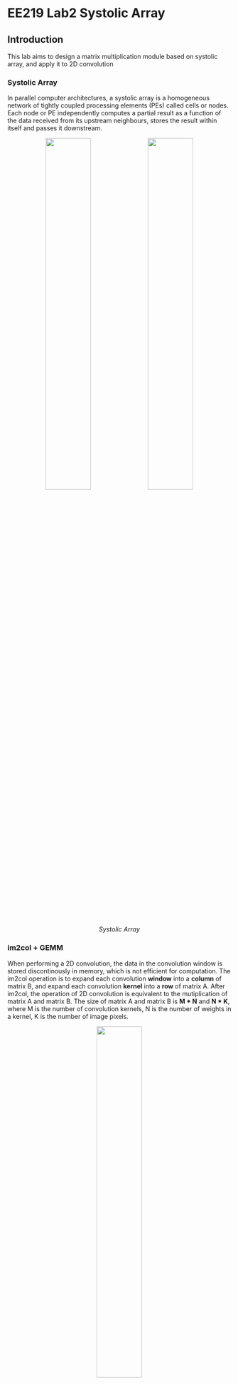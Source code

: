 # EE219 Lab2 Systolic Array

## Introduction

This lab aims to design a matrix multiplication module based on systolic array, and apply it to 2D convolution

### Systolic Array

In parallel computer architectures, a systolic array is a homogeneous network of tightly coupled processing elements (PEs) called cells or nodes. Each node or PE independently computes a partial result as a function of the data received from its upstream neighbours, stores the result within itself and passes it downstream. 

<p align="center">
  <img src ="img/array.png"  width="45%"/>
  <img src ="img/flow.gif"  width="45%"/>
</p>
<p align = "center">
  <i>Systolic Array</i>
</p>

### im2col + GEMM

When performing a 2D convolution, the data in the convolution window is stored discontinously in memory, which is not efficient for computation. The im2col operation is to expand each convolution **window** into a **column** of matrix B, and expand each convolution **kernel** into a **row** of matrix A. After im2col, the operation of 2D convolution is equivalent to the mutiplication of matrix A and matrix B. The size of matrix A and matrix B is **M \* N** and **N \* K**, where M is the number of convolution kernels, N is the number of weights in a kernel, K is the number of image pixels.

<p align="center">
  <img src ="img/im2col.gif"  width="45%"/>
</p>

## Lab Tasks

The whole design includes following three tasks

1. perform im2col transformation on input image
2. slicing two matrix and load data to buffer
3. perform matrix multiplication using systolic array

You need to implement the first and third tasks (im2col and systolic array).

### Data Storage

All the input and output data are stored on a simulated memory with 32 bits, find the base addresses of each parameter in the below form. Please note that the image, weights and output matrix are stored in "row first", the im2col are stored in "column first".


| Name | Value | Description |
| - | - | - |
| IMG_BASE | 0x00000000 | image base address |
| WEIGHT_BASE | 0x00001000 | weights base address |
| IM2COL_BASE | 0x00002000 | im2col base address |
| OUTPUT_BASE | 0x00003000 | output base address |

<p align="center">
  <img src ="img/mem.png"  width="45%"/>
</p>


### Matrix Slicing

When the size of input matrix is larger than the size of systolic array, the matrix should be first sliced, the width of each slice is the same as the array size. Assume below situation, matrix A and matrix B are divided into 4 slice respectively, we first stream (A_slice0, B_slice0) into the array, and second stream (A_slcie0, B_slice1), and go on... To finish the whole matrix multiplication, each PE needs to do 4x4=16 accumulations. To control the streaming of the input, the module needs two cascaded counter to provide the correct index of slice and pixel.

For the case that the matrix size is not a multiple of the array size, the matrix needs to be appended with zero rows and colunms. This operation is automatically done in the testbench and **you can just assume the integer multiples in your design**.

<p align="center">
  <img src ="img/slicing.png"  width="60%"/>
</p>

## Design Specification

You need to implement three modules as described below using Verilog.

### Module im2col (im2col.v)

This module performs the im2col conversion. You need to read image values from memory and write them back to the proper location. (Here we only consider 3x3 filters.)

#### Parameters

| name | description |
| - | - |
| IMG_W | image width |
| IMG_H | image height |
| DATA_WIDTH | data width |
| ADDR_WIDTH | address width |
| FILTER_SIZE | size of convolution kernel（e.g. 3 means 3x3 kernel） |
| IMG_BASE | image base address |
| IM2COL_BASE | im2col base address |

#### Ports

| name | type | width | description |
| - | - | - | - |
| clk | input | 1 | clock signal |
| rst_im2col | input | 1 | reset signal |
| data_rd | input | DATA_WIDTH | memory read value |
| data_wr | output | DATA_WIDTH | memory write value |
| addr_rd | output | ADDR_WIDTH | memory read address |
| addr_wr | output | ADDR_WIDTH | memory write address |
| im2col_done | output | 1 | oepration done signal |
| mem_wr_en | output | 1 | memory write enable |

#### Design Requirements

1. Begin im2col conversion when `rst_im2col` is pulled down, pull `im2col_done` up when finish.
2. The memory can be read and write once per clock cycle.
3. Use zero-pedding in 2D convolution.

### Module PE (pe.v)

The basic function of PE is calculating the dot products of the rows and columns, and streaming the inputs to its neighbors.

#### Parameters

| name | description |
| - | - |
| N | the number of columns in matrix A |
| MAX_CNT | maximun number of accumulation operations（(M\*K)/(ARR_SIZE\*ARR_SIZE)） |
| DATA_WIDTH | data width |
| ACC_WIDTH | accumulator width |

#### Ports

| name | type | width | description |
| - | - | - | - |
| clk | input | 1 | clock signal |
| rst | input | 1 | reset signal |
| init | input | 1 | signal to clear accumulator |
| in_a | input | DATA_WIDTH | input a |
| in_b | input | DATA_WIDTH | input b |
| out_a | output | DATA_WIDTH | output a |
| out_b | output | DATA_WIDTH | output b |
| out_sum | output | ACC_WIDTH | accumulation output |
| valid_D | output | 1 | output valid |

#### Design Requirements

1. Perform multiply-accumulation on two inputs `in_a` and `in_b` in every clock cycle.
2. Streaming out registered version of `in_a` and `in_b` to `out_a` and `out_b`.
3. Pull up `valid_D` when the dot product is valid.
4. Reset all the output on `rst`.
5. Clear the accumulator and start a new accumulation on `init`.

### Module Systolic Array (systolic.v)

The systolic array is constructed by instantiate PE modules. You need to connect the PEs properly and generate the `init` signal for each of them. You also need to generate the pixel and slice counter as describe before.

#### Parameters

| name | description |
| - | - |
| M | number of rows in matrix A |
| N | number of columns in matrix A |
| K | number of columns in matrix B |
| ARR_SIZE | size of systolic array |
| DATA_WIDTH | data width |
| ACC_WIDTH | accumulator width |

#### Ports

| name | type | width | description |
| - | - | - | - |
| clk | input | 1 | clock signal |
| rst | input | 1 | reset signal |
| enable_row_count_A | input | 1 | allow the slice counter of A to increment |
| A | input | DATA_WIDTH*ARR_SIZE | inputs on the side of matrix A |
| B | input | DATA_WIDTH*ARR_SIZE | inputs on the side of matrix B |
| D | output | ACC_WIDTH\*ARR_SIZE\*ARR_SIZE | connect to each PE's `out_sum` (D[i][j] -> PE[i][j].out_sum) |
| valid_D | output | ARR_SIZE*ARR_SIZE | connect to each PE's `valid_D` (valid_D[i][j] -> PE[i][j].valid_D) |
| pixel_cntr_A | output | 32 | pixel index of matrix A |
| slice_cntr_A | output | 32 | slice index of matrix A |
| pixel_cntr_B | output | 32 | pixel index of matrix B |
| slice_cntr_B | output | 32 | slice index of matrix B |

#### Design Requirements

1. reset all the outputs on `rst`.

## Simulation Environment

### File location

Copy `systolic` folder to path `~/workspace/ics/projects/` in the docker image. The three module files with ports defination are located in `vsrc/src/`

### Run single test

Simply run `make` under folder `~/workspace/ics/projects/systolic`, it will automatically generate inputs and do a test on your design. If you pass the test, the terminal will show something like

<img src="img/make.png" width="95%" align="middle"/>

#### Specifiy parameters

You can specify the parameters like

```
make ARR_SIZE=4 IMG_W=5 IMG_H=4 FILTER_NUM=6 FILTER_SIZE=3
```

#### Enable debug

Set `DEBUG=1` to print more information.

#### Clean

It is recommend to run `make clean` before every simulation.

### Run multiple tests

Give execute permission to the script
```
chmod +x run_test
```

Run multiple tests
```
./run_test
```
The result are saved in file `test/test_result.txt`.

You can add your own cases to `test/testcase.txt`.

## Grading

* Complete im2col (20%)
* Complete systolic array (80%)
  * Fail all the tests (0%)
  * Pass N tests (30% + 2.5% * N)

## Submission
Please compress all the files in your `vsrc/src` folder into a `zip` file with name `EE219_Lab2_{Your_Chinese_Name}.zip`, and submit to BB. The file structure should be like
```
EE219_Lab2_张三/
|-- src
    |-- im2col.v
    |-- pe.v
    |-- systolic.v
    `-- ...
```

## Reference

[1] Yajun, Ha. FPGA-based Hardware System Design (EE116). ShanghaiTech University, 2020